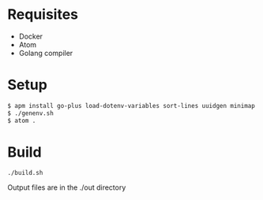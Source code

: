 Requisites
===

- Docker
- Atom
- Golang compiler

Setup
===

```bash
$ apm install go-plus load-dotenv-variables sort-lines uuidgen minimap atom-material-syntax atom-material-ui file-icons
$ ./genenv.sh
$ atom .
```

Build
===

`./build.sh`

Output files are in the ./out directory
